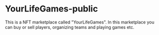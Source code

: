 # YourLifeGames-public
This is a NFT marketplace called "YourLifeGames". In this marketplace you can buy or sell players, organizing teams and playing games etc.
